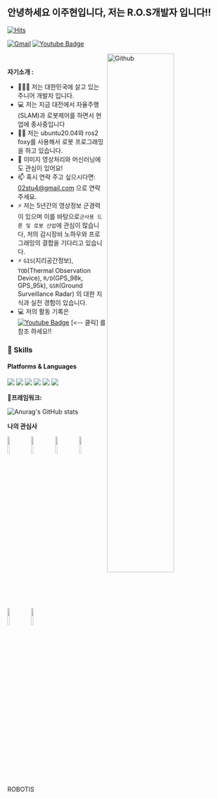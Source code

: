 
<!-- Your title -->
## 안녕하세요 이주현입니다,  저는 R.O.S개발자 입니다!!


	
[![Hits](https://hits.seeyoufarm.com/api/count/incr/badge.svg?url=https%3A%2F%2Fgithub.com%2Fleeeju)](https://hits.seeyoufarm.com) 

[![Gmail](https://img.shields.io/badge/-Gmail-c14438?style=flat&logo=Gmail&logoColor=white)](mailto:02stu4@gmail.com)
[![Youtube Badge](https://img.shields.io/badge/Youtube-ff0000?style=flat-square&logo=youtube&link=https://www.youtube.com/channel/UCLSgng38L1zVYUgOHEe1yOg)](https://www.youtube.com/channel/UCLSgng38L1zVYUgOHEe1yOg)



<!-- Talking about you -->

<!-- Any image aligned to the right. Beware the width -->
<img width="55%" align="right" alt="Github" src="https://raw.githubusercontent.com/onimur/.github/master/.resources/git-header.svg" />

&nbsp;

**자기소개 :**

- 👨🏽‍💻 저는 대한민국에 살고 있는 주니어 개발자 입니다.
- 💻 저는 지금 대전에서 자율주행(SLAM)과 로봇제어를 하면서 현업에 종사중입니다 
- 👨‍💻 저는 ubuntu20.04와 ros2 foxy를 사용해서 로봇 프로그래밍을 하고 있습니다.
- 🌱 이미지 영상처리와 머신러닝에도 관심이 있어요!
- 📫 혹시 연락 주고 싶으시다면: 02stu4@gmail.com 으로 연락 주세요.
- ⚡️ 저는 5년간의 영상정보 군경력이 있으며 이를 바탕으로```군사용 드론 및 로봇 산업```에 관심이 많습니다, 저의 감시장비 노하우와 프로그래밍의 결합을 기다리고 있습니다.   
- ⚡️ ```GIS```(지리공간정보), ```TOD```(Thermal Observation Device), ```R/D```(GPS_98k, GPS_95k), ```GSR```(Ground Surveillance Radar) 의 대한 지식과 실전 경험이 있습니다.
- 💻 저의 활동 기록은 [![Youtube Badge](https://img.shields.io/badge/Youtube-ff0000?style=flat-square&logo=youtube&link=https://www.youtube.com/channel/UCLSgng38L1zVYUgOHEe1yOg)](https://www.youtube.com/channel/UCLSgng38L1zVYUgOHEe1yOg) [<-- 클릭] 를 참조 하세요!!

### 💪 Skills
#### Platforms & Languages

<p>
<img src="https://img.shields.io/badge/ros-3766AB?style=flat-square&logo=ros&logoColor=white"/>
<img src="https://img.shields.io/badge/ros2-3766AB?style=flat-square&logo=ros2&logoColor=white"/>
<img src="https://img.shields.io/badge/Android-3766AB?style=flat-square&logo=Android&logoColor=white"/>	
<img src="https://img.shields.io/badge/Python-3766AB?style=flat-square&logo=Python&logoColor=white"/>
<img src="https://img.shields.io/badge/C++-3766AB?style=flat-square&logo=C%2B%2B&logoColor=white"/>
<img src="https://img.shields.io/badge/C-3766AB?style=flat-square&logo=C&logoColor=white"/>	
</p>


**💪프레임워크:** 

![Anurag's GitHub stats](https://github-readme-stats.vercel.app/api?username=leeeju&show_icons=true&theme=radical)





**나의 관심사** 

  <code><img width="10%" src="https://www.vectorlogo.zone/logos/python/python-ar21.svg"></code>
  <code><img width="10%" src="https://www.vectorlogo.zone/logos/mysql/mysql-ar21.svg"></code>
  <code><img width="10%" src="https://www.vectorlogo.zone/logos/samsung/samsung-ar21.svg"></code>
  <code><img width="10%" src="https://www.vectorlogo.zone/logos/ubuntu/ubuntu-ar21.svg"></code>
  <code><img width="10%" src="https://www.vectorlogo.zone/logos/linux/linux-ar21.svg"></code>
  <code><img width="10%" src="https://www.vectorlogo.zone/logos/arduino/arduino-ar21.svg"></code>
  
  ROBOTIS

